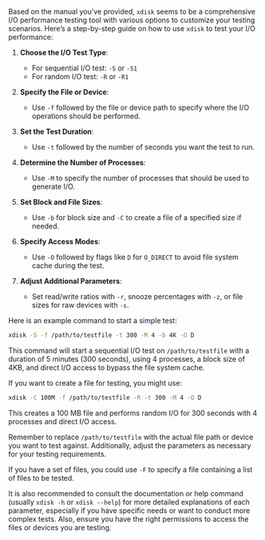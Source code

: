 Based on the manual you've provided, `xdisk` seems to be a comprehensive I/O performance testing tool with various options to customize your testing scenarios. Here’s a step-by-step guide on how to use `xdisk` to test your I/O performance:

1. **Choose the I/O Test Type**:
   - For sequential I/O test: `-S` or `-S1`
   - For random I/O test: `-R` or `-R1`

2. **Specify the File or Device**:
   - Use `-f` followed by the file or device path to specify where the I/O operations should be performed.

3. **Set the Test Duration**:
   - Use `-t` followed by the number of seconds you want the test to run.

4. **Determine the Number of Processes**:
   - Use `-M` to specify the number of processes that should be used to generate I/O.

5. **Set Block and File Sizes**:
   - Use `-b` for block size and `-C` to create a file of a specified size if needed.

6. **Specify Access Modes**:
   - Use `-O` followed by flags like `D` for `O_DIRECT` to avoid file system cache during the test.

7. **Adjust Additional Parameters**:
   - Set read/write ratios with `-r`, snooze percentages with `-z`, or file sizes for raw devices with `-s`.

Here is an example command to start a simple test:

```sh
xdisk -S -f /path/to/testfile -t 300 -M 4 -b 4K -O D
```

This command will start a sequential I/O test on `/path/to/testfile` with a duration of 5 minutes (300 seconds), using 4 processes, a block size of 4KB, and direct I/O access to bypass the file system cache.

If you want to create a file for testing, you might use:

```sh
xdisk -C 100M -f /path/to/testfile -R -t 300 -M 4 -O D
```

This creates a 100 MB file and performs random I/O for 300 seconds with 4 processes and direct I/O access.

Remember to replace `/path/to/testfile` with the actual file path or device you want to test against. Additionally, adjust the parameters as necessary for your testing requirements.

If you have a set of files, you could use `-F` to specify a file containing a list of files to be tested.

It is also recommended to consult the documentation or help command (usually `xdisk -h` or `xdisk --help`) for more detailed explanations of each parameter, especially if you have specific needs or want to conduct more complex tests. Also, ensure you have the right permissions to access the files or devices you are testing.